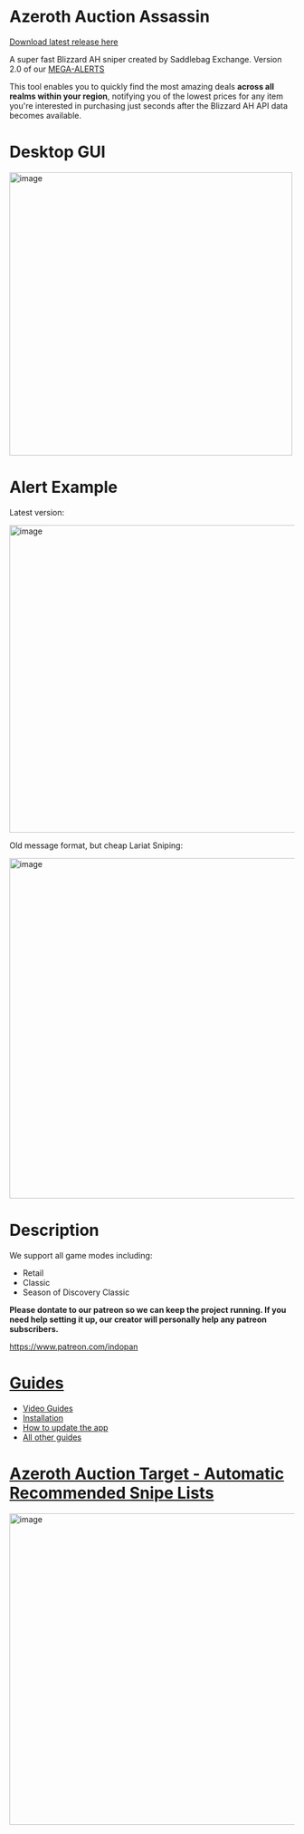 # Azeroth Auction Assassin

[Download latest release here](https://github.com/ff14-advanced-market-search/AzerothAuctionAssassin/releases/)

A super fast Blizzard AH sniper created by Saddlebag Exchange. Version 2.0 of our [MEGA-ALERTS](https://github.com/ff14-advanced-market-search/mega-alerts)

This tool enables you to quickly find the most amazing deals **across all realms within your region**, notifying you of the lowest prices for any item you're interested in purchasing just seconds after the Blizzard AH API data becomes available.

# Desktop GUI 

<img width="500" alt="image" src="https://github.com/ff14-advanced-market-search/AzerothAuctionAssassin/assets/17516896/9f1c7e15-6b07-4b56-83ba-b14b998d6ec7">

# Alert Example

Latest version:

<img width="543" alt="image" src="https://github.com/ff14-advanced-market-search/AzerothAuctionAssassin/assets/17516896/c3d93a48-9c5f-4ab4-9d9b-1dbcbcce0d4e">

Old message format, but cheap Lariat Sniping:

<img width="601" alt="image" src="https://user-images.githubusercontent.com/17516896/224507162-53513e8a-69ab-41e2-a5d5-ea4e51a9fc89.png">

# Description 

We support all game modes including: 
- Retail
- Classic
- Season of Discovery Classic

**Please dontate to our patreon so we can keep the project running.  If you need help setting it up, our creator will personally help any patreon subscribers.**

https://www.patreon.com/indopan

# [Guides](https://github.com/ff14-advanced-market-search/AzerothAuctionAssassin/wiki)

- [Video Guides](https://github.com/ff14-advanced-market-search/AzerothAuctionAssassin/wiki/Video-Guides)
- [Installation](https://github.com/ff14-advanced-market-search/AzerothAuctionAssassin/wiki/Installation-Guide)
- [How to update the app](https://github.com/ff14-advanced-market-search/AzerothAuctionAssassin/wiki/How-to-update)
- [All other guides](https://github.com/ff14-advanced-market-search/AzerothAuctionAssassin/wiki)

# [Azeroth Auction Target - Automatic Recommended Snipe Lists](https://github.com/ff14-advanced-market-search/AzerothAuctionAssassin/wiki/Azeroth-Auction-Target-%E2%80%90-Automatic-Recommended-Snipe-Lists)

<img width="550" alt="image" src="https://github.com/ff14-advanced-market-search/AzerothAuctionAssassin/assets/17516896/653e383f-c875-4195-878c-b481c03dcb79">

